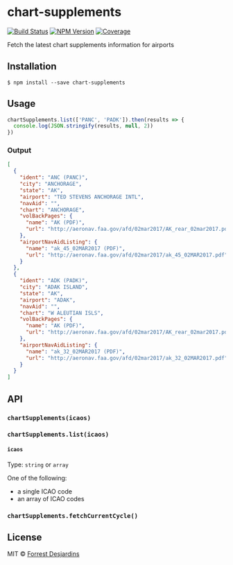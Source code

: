 # chart-supplements

[![Build Status][travis-image]][travis-url]
[![NPM Version][npm-image]][npm-url]
[![Coverage][coveralls-image]][coveralls-url]

Fetch the latest chart supplements information for airports

## Installation

```
$ npm install --save chart-supplements
```

## Usage

```js
chartSupplements.list(['PANC', 'PADK']).then(results => {
  console.log(JSON.stringify(results, null, 2))
})
```

### Output

```json
[
  {
    "ident": "ANC (PANC)",
    "city": "ANCHORAGE",
    "state": "AK",
    "airport": "TED STEVENS ANCHORAGE INTL",
    "navAid": "",
    "chart": "ANCHORAGE",
    "volBackPages": {
      "name": "AK (PDF)",
      "url": "http://aeronav.faa.gov/afd/02mar2017/AK_rear_02mar2017.pdf"
    },
    "airportNavAidListing": {
      "name": "ak_45_02MAR2017 (PDF)",
      "url": "http://aeronav.faa.gov/afd/02mar2017/ak_45_02MAR2017.pdf"
    }
  },
  {
    "ident": "ADK (PADK)",
    "city": "ADAK ISLAND",
    "state": "AK",
    "airport": "ADAK",
    "navAid": "",
    "chart": "W ALEUTIAN ISLS",
    "volBackPages": {
      "name": "AK (PDF)",
      "url": "http://aeronav.faa.gov/afd/02mar2017/AK_rear_02mar2017.pdf"
    },
    "airportNavAidListing": {
      "name": "ak_32_02MAR2017 (PDF)",
      "url": "http://aeronav.faa.gov/afd/02mar2017/ak_32_02MAR2017.pdf"
    }
  }
]
```

## API

### `chartSupplements(icaos)`
### `chartSupplements.list(icaos)`

#### `icaos`

Type: `string` or `array`

One of the following:
- a single ICAO code
- an array of ICAO codes

### `chartSupplements.fetchCurrentCycle()`

## License

MIT © [Forrest Desjardins](https://github.com/fdesjardins)

[npm-url]: https://www.npmjs.com/package/chart-supplements
[npm-image]: https://img.shields.io/npm/v/chart-supplements.svg?style=flat
[travis-url]: https://travis-ci.org/fdesjardins/chart-supplements
[travis-image]: https://img.shields.io/travis/fdesjardins/chart-supplements.svg?style=flat
[coveralls-url]: https://coveralls.io/r/fdesjardins/chart-supplements
[coveralls-image]: https://img.shields.io/coveralls/fdesjardins/chart-supplements.svg?style=flat
